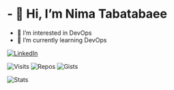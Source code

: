 # - 👋  Hi, I’m Nima Tabatabaee
 - 👀  I’m interested in DevOps
 - 🌱  I’m currently learning DevOps


[![LinkedIn](https://img.shields.io/badge/linkedin-%230077B5.svg?style=for-the-badge&logo=linkedin&logoColor=white)](https://https://www.linkedin.com/in/nima-tabatabaee)

![Visits](https://badges.pufler.dev/visits/nimatbt/nimatbt)
![Repos](https://badges.pufler.dev/repos/nimatbt)
![Gists](https://badges.pufler.dev/gists/nimatbt)

![Stats](https://github-readme-stats.vercel.app/api?username=nimatbt&include_all_commits=true&theme=tokyonight)

<!---
nimatbt/nimatbt is a ✨ special ✨ repository because its `README.md` (this file) appears on your GitHub profile.
You can click the Preview link to take a look at your changes.
--->
